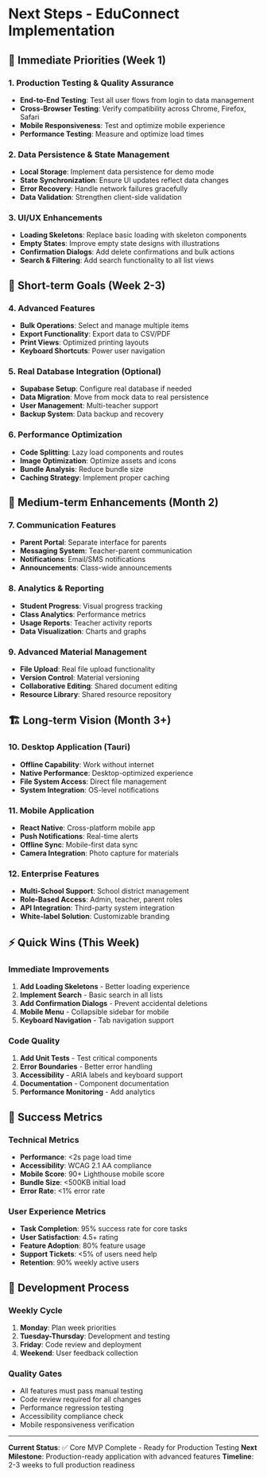 # Next Steps - EduConnect Implementation

## 🎯 Immediate Priorities (Week 1)

### 1. Production Testing & Quality Assurance
- **End-to-End Testing**: Test all user flows from login to data management
- **Cross-Browser Testing**: Verify compatibility across Chrome, Firefox, Safari
- **Mobile Responsiveness**: Test and optimize mobile experience
- **Performance Testing**: Measure and optimize load times

### 2. Data Persistence & State Management
- **Local Storage**: Implement data persistence for demo mode
- **State Synchronization**: Ensure UI updates reflect data changes
- **Error Recovery**: Handle network failures gracefully
- **Data Validation**: Strengthen client-side validation

### 3. UI/UX Enhancements
- **Loading Skeletons**: Replace basic loading with skeleton components
- **Empty States**: Improve empty state designs with illustrations
- **Confirmation Dialogs**: Add delete confirmations and bulk actions
- **Search & Filtering**: Add search functionality to all list views

## 🚀 Short-term Goals (Week 2-3)

### 4. Advanced Features
- **Bulk Operations**: Select and manage multiple items
- **Export Functionality**: Export data to CSV/PDF
- **Print Views**: Optimized printing layouts
- **Keyboard Shortcuts**: Power user navigation

### 5. Real Database Integration (Optional)
- **Supabase Setup**: Configure real database if needed
- **Data Migration**: Move from mock data to real persistence
- **User Management**: Multi-teacher support
- **Backup System**: Data backup and recovery

### 6. Performance Optimization
- **Code Splitting**: Lazy load components and routes
- **Image Optimization**: Optimize assets and icons
- **Bundle Analysis**: Reduce bundle size
- **Caching Strategy**: Implement proper caching

## 📱 Medium-term Enhancements (Month 2)

### 7. Communication Features
- **Parent Portal**: Separate interface for parents
- **Messaging System**: Teacher-parent communication
- **Notifications**: Email/SMS notifications
- **Announcements**: Class-wide announcements

### 8. Analytics & Reporting
- **Student Progress**: Visual progress tracking
- **Class Analytics**: Performance metrics
- **Usage Reports**: Teacher activity reports
- **Data Visualization**: Charts and graphs

### 9. Advanced Material Management
- **File Upload**: Real file upload functionality
- **Version Control**: Material versioning
- **Collaborative Editing**: Shared document editing
- **Resource Library**: Shared resource repository

## 🏗️ Long-term Vision (Month 3+)

### 10. Desktop Application (Tauri)
- **Offline Capability**: Work without internet
- **Native Performance**: Desktop-optimized experience
- **File System Access**: Direct file management
- **System Integration**: OS-level notifications

### 11. Mobile Application
- **React Native**: Cross-platform mobile app
- **Push Notifications**: Real-time alerts
- **Offline Sync**: Mobile-first data sync
- **Camera Integration**: Photo capture for materials

### 12. Enterprise Features
- **Multi-School Support**: School district management
- **Role-Based Access**: Admin, teacher, parent roles
- **API Integration**: Third-party system integration
- **White-label Solution**: Customizable branding

## ⚡ Quick Wins (This Week)

### Immediate Improvements
1. **Add Loading Skeletons** - Better loading experience
2. **Implement Search** - Basic search in all lists
3. **Add Confirmation Dialogs** - Prevent accidental deletions
4. **Mobile Menu** - Collapsible sidebar for mobile
5. **Keyboard Navigation** - Tab navigation support

### Code Quality
1. **Add Unit Tests** - Test critical components
2. **Error Boundaries** - Better error handling
3. **Accessibility** - ARIA labels and keyboard support
4. **Documentation** - Component documentation
5. **Performance Monitoring** - Add analytics

## 🎯 Success Metrics

### Technical Metrics
- **Performance**: <2s page load time
- **Accessibility**: WCAG 2.1 AA compliance
- **Mobile Score**: 90+ Lighthouse mobile score
- **Bundle Size**: <500KB initial load
- **Error Rate**: <1% error rate

### User Experience Metrics
- **Task Completion**: 95% success rate for core tasks
- **User Satisfaction**: 4.5+ rating
- **Feature Adoption**: 80% feature usage
- **Support Tickets**: <5% of users need help
- **Retention**: 90% weekly active users

## 🔄 Development Process

### Weekly Cycle
1. **Monday**: Plan week priorities
2. **Tuesday-Thursday**: Development and testing
3. **Friday**: Code review and deployment
4. **Weekend**: User feedback collection

### Quality Gates
- All features must pass manual testing
- Code review required for all changes
- Performance regression testing
- Accessibility compliance check
- Mobile responsiveness verification

---

**Current Status**: ✅ Core MVP Complete - Ready for Production Testing
**Next Milestone**: Production-ready application with advanced features
**Timeline**: 2-3 weeks to full production readiness